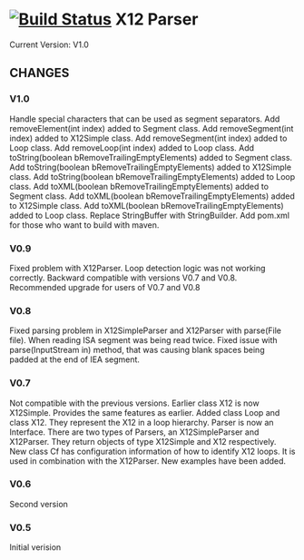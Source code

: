 [![Build Status](https://travis-ci.org/ryanco/x12-parser.svg?branch=master)](https://travis-ci.org/ryanco/x12-parser)
X12 Parser
==========
Current Version: V1.0

CHANGES
-------
### V1.0
Handle special characters that can be used as segment separators.
Add removeElement(int index) added to Segment class.
Add removeSegment(int index) added to X12Simple class.
Add removeSegment(int index) added to Loop class.
Add removeLoop(int index) added to Loop class.
Add toString(boolean bRemoveTrailingEmptyElements) added to Segment class.
Add toString(boolean bRemoveTrailingEmptyElements) added to X12Simple class.
Add toString(boolean bRemoveTrailingEmptyElements) added to Loop class.
Add toXML(boolean bRemoveTrailingEmptyElements) added to Segment class.
Add toXML(boolean bRemoveTrailingEmptyElements) added to X12Simple class.
Add toXML(boolean bRemoveTrailingEmptyElements) added to Loop class.
Replace StringBuffer with StringBuilder.
Add pom.xml for those who want to build with maven.

### V0.9
Fixed problem with X12Parser. Loop detection logic was not working correctly.
Backward compatible with versions V0.7 and V0.8.
Recommended upgrade for users of V0.7 and V0.8 

### V0.8
Fixed parsing problem in X12SimpleParser and X12Parser with parse(File file). 
When reading ISA segment was being read twice. 
Fixed issue with parse(InputStream in) method, that was causing blank spaces
being padded at the end of IEA segment. 

### V0.7
Not compatible with the previous versions.
Earlier class X12 is now X12Simple. Provides the same features as earlier.
Added class Loop and class X12. They represent the X12 in a loop 
hierarchy.
Parser is now an Interface. There are two types of Parsers, an X12SimpleParser
and X12Parser. They return objects of type X12Simple and X12 respectively.
New class Cf has configuration information of how to identify X12 loops.
It is used in combination with the X12Parser.
New examples have been added. 

### V0.6
Second version

### V0.5
Initial verision